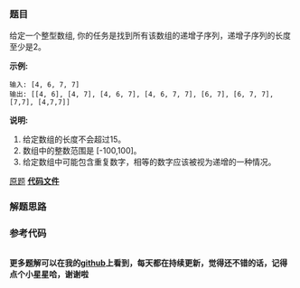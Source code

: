 ### 题目
给定一个整型数组, 你的任务是找到所有该数组的递增子序列，递增子序列的长度至少是2。

**示例:**

    
    
    输入: [4, 6, 7, 7]
    输出: [[4, 6], [4, 7], [4, 6, 7], [4, 6, 7, 7], [6, 7], [6, 7, 7], [7,7], [4,7,7]]

**说明:**

  1. 给定数组的长度不会超过15。
  2. 数组中的整数范围是 [-100,100]。
  3. 给定数组中可能包含重复数字，相等的数字应该被视为递增的一种情况。

[原题](https://leetcode-cn.com/problems/increasing-subsequences/)    **[代码文件]()**


### 解题思路




### 参考代码

```go


```




**更多题解可以在我的[github](https://github.com/LZH139/leetcode_Go)上看到，每天都在持续更新，觉得还不错的话，记得点个小星星哈，谢谢啦**
